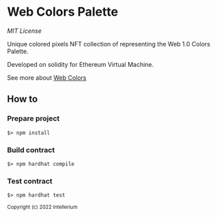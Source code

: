 # Web Colors Palette

_MIT_ _License_

Unique colored pixels NFT collection of representing the Web 1.0 Colors Palette.

Developed on solidity for Ethereum Virtual Machine.

See more about [Web Colors](https://en.wikipedia.org/wiki/Web_colors)

## How to

### Prepare project

`$> npm install`

### Build contract

`$> npm hardhat compile`

### Test contract

`$> npm hardhat test`

<sub>Copyright (c) 2022 Intellerium</sub>
